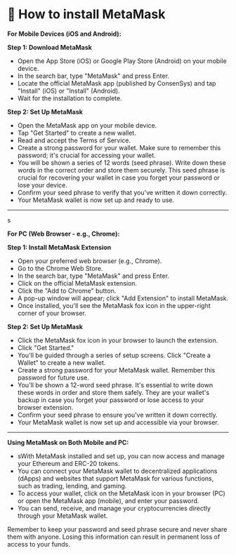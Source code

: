 # 🦊 How to install MetaMask

**For Mobile Devices (iOS and Android):**

**Step 1: Download MetaMask**

* Open the App Store (iOS) or Google Play Store (Android) on your mobile device.
* In the search bar, type "MetaMask" and press Enter.
* Locate the official MetaMask app (published by ConsenSys) and tap "Install" (iOS) or "Install" (Android).
* Wait for the installation to complete.

**Step 2: Set Up MetaMask**

* Open the MetaMask app on your mobile device.
* Tap "Get Started" to create a new wallet.
* Read and accept the Terms of Service.
* Create a strong password for your wallet. Make sure to remember this password; it's crucial for accessing your wallet.
* You will be shown a series of 12 words (seed phrase). Write down these words in the correct order and store them securely. This seed phrase is crucial for recovering your wallet in case you forget your password or lose your device.
* Confirm your seed phrase to verify that you've written it down correctly.
* Your MetaMask wallet is now set up and ready to use.



***

s

**For PC (Web Browser - e.g., Chrome):**

**Step 1: Install MetaMask Extension**

* Open your preferred web browser (e.g., Chrome).
* Go to the Chrome Web Store.
* In the search bar, type "MetaMask" and press Enter.
* Click on the official MetaMask extension.
* Click the "Add to Chrome" button.
* A pop-up window will appear; click "Add Extension" to install MetaMask.
* Once installed, you'll see the MetaMask fox icon in the upper-right corner of your browser.

**Step 2: Set Up MetaMask**

* Click the MetaMask fox icon in your browser to launch the extension.
* Click "Get Started."
* You'll be guided through a series of setup screens. Click "Create a Wallet" to create a new wallet.
* Create a strong password for your MetaMask wallet. Remember this password for future use.
* You'll be shown a 12-word seed phrase. It's essential to write down these words in order and store them safely. They are your wallet's backup in case you forget your password or lose access to your browser extension.
* Confirm your seed phrase to ensure you've written it down correctly.
* Your MetaMask wallet is now set up and accessible via your browser.

***



**Using MetaMask on Both Mobile and PC:**

* sWith MetaMask installed and set up, you can now access and manage your Ethereum and ERC-20 tokens.
* You can connect your MetaMask wallet to decentralized applications (dApps) and websites that support MetaMask for various functions, such as trading, lending, and gaming.
* To access your wallet, click on the MetaMask icon in your browser (PC) or open the MetaMask app (mobile), and enter your password.
* You can send, receive, and manage your cryptocurrencies directly through your MetaMask wallet.

Remember to keep your password and seed phrase secure and never share them with anyone. Losing this information can result in permanent loss of access to your funds.
